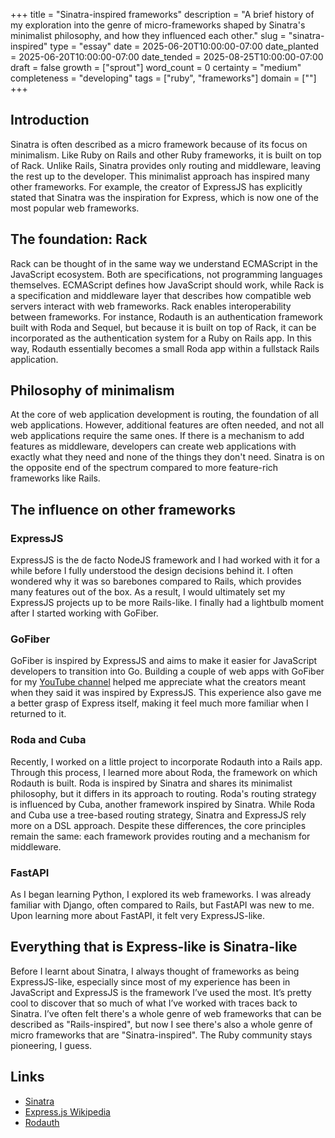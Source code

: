 +++
title = "Sinatra-inspired frameworks"
description = "A brief history of my exploration into the genre of micro-frameworks shaped by Sinatra's minimalist philosophy, and how they influenced each other."
slug = "sinatra-inspired"
type = "essay"
date = 2025-06-20T10:00:00-07:00
date_planted = 2025-06-20T10:00:00-07:00
date_tended = 2025-08-25T10:00:00-07:00
draft = false
growth = ["sprout"]
word_count = 0
certainty = "medium"
completeness = "developing"
tags = ["ruby", "frameworks"]
domain = [""]
+++

## Introduction

Sinatra is often described as a micro framework because of its focus on minimalism. Like Ruby on Rails and other Ruby frameworks, it is built on top of Rack. Unlike Rails, Sinatra provides only routing and middleware, leaving the rest up to the developer. This minimalist approach has inspired many other frameworks. For example, the creator of ExpressJS has explicitly stated that Sinatra was the inspiration for Express, which is now one of the most popular web frameworks.

## The foundation: Rack

Rack can be thought of in the same way we understand ECMAScript in the JavaScript ecosystem. Both are specifications, not programming languages themselves. ECMAScript defines how JavaScript should work, while Rack is a specification and middleware layer that describes how compatible web servers interact with web frameworks. Rack enables interoperability between frameworks. For instance, Rodauth is an authentication framework built with Roda and Sequel, but because it is built on top of Rack, it can be incorporated as the authentication system for a Ruby on Rails app. In this way, Rodauth essentially becomes a small Roda app within a fullstack Rails application.

## Philosophy of minimalism

At the core of web application development is routing, the foundation of all web applications. However, additional features are often needed, and not all web applications require the same ones. If there is a mechanism to add features as middleware, developers can create web applications with exactly what they need and none of the things they don't need. Sinatra is on the opposite end of the spectrum compared to more feature-rich frameworks like Rails.

## The influence on other frameworks

### ExpressJS

ExpressJS is the de facto NodeJS framework and I had worked with it for a while before I fully understood the design decisions behind it. I often wondered why it was so barebones compared to Rails, which provides many features out of the box. As a result, I would ultimately set my ExpressJS projects up to be more Rails-like. I finally had a lightbulb moment after I started working with GoFiber.

### GoFiber

GoFiber is inspired by ExpressJS and aims to make it easier for JavaScript developers to transition into Go. Building a couple of web apps with GoFiber for my [YouTube channel](https://divrhino.com/articles/rest-api-docker-go-fiber-from-scratch/) helped me appreciate what the creators meant when they said it was inspired by ExpressJS. This experience also gave me a better grasp of Express itself, making it feel much more familiar when I returned to it.

### Roda and Cuba

Recently, I worked on a little project to incorporate Rodauth into a Rails app. Through this process, I learned more about Roda, the framework on which Rodauth is built. Roda is inspired by Sinatra and shares its minimalist philosophy, but it differs in its approach to routing. Roda's routing strategy is influenced by Cuba, another framework inspired by Sinatra. While Roda and Cuba use a tree-based routing strategy, Sinatra and ExpressJS rely more on a DSL approach. Despite these differences, the core principles remain the same: each framework provides routing and a mechanism for middleware.

### FastAPI

As I began learning Python, I explored its web frameworks. I was already familiar with Django, often compared to Rails, but FastAPI was new to me. Upon learning more about FastAPI, it felt very ExpressJS-like.

## Everything that is Express-like is Sinatra-like

Before I learnt about Sinatra, I always thought of frameworks as being ExpressJS-like, especially since most of my experience has been in JavaScript and ExpressJS is the framework I’ve used the most. It’s pretty cool to discover that so much of what I’ve worked with traces back to Sinatra. I’ve often felt there's a whole genre of web frameworks that can be described as "Rails-inspired", but now I see there's also a whole genre of micro frameworks that are "Sinatra-inspired". The Ruby community stays pioneering, I guess.

## Links
- [Sinatra](https://sinatrarb.com/documentation.html)
- [Express.js Wikipedia](https://en.wikipedia.org/wiki/Express.js)
- [Rodauth](https://github.com/janko/rodauth-rails)
